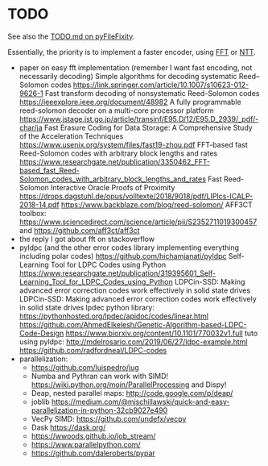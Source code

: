 TODO
====

See also the [TODO.md on pyFileFixity](https://github.com/lrq3000/pyFileFixity/blob/master/TODO.md).

Essentially, the priority is to implement a faster encoder, using [FFT](https://github.com/lrq3000/unireedsolomon/issues/2) or [NTT](https://github.com/Bulat-Ziganshin/FastECC/issues/5).

* paper on easy fft implementation (remember I want fast encoding, not necessarily decoding)
Simple algorithms for decoding systematic Reed–Solomon codes https://link.springer.com/article/10.1007/s10623-012-9626-1
Fast transform decoding of nonsystematic Reed-Solomon codes https://ieeexplore.ieee.org/document/48982
A fully programmable reed-solomon decoder on a multi-core processor platform https://www.jstage.jst.go.jp/article/transinf/E95.D/12/E95.D_2939/_pdf/-char/ja
Fast Erasure Coding for Data Storage: A Comprehensive Study of the Acceleration Techniques https://www.usenix.org/system/files/fast19-zhou.pdf
FFT-based fast Reed-Solomon codes with arbitrary block lengths and rates https://www.researchgate.net/publication/3350462_FFT-based_fast_Reed-Solomon_codes_with_arbitrary_block_lengths_and_rates
Fast Reed-Solomon Interactive Oracle Proofs of Proximity https://drops.dagstuhl.de/opus/volltexte/2018/9018/pdf/LIPIcs-ICALP-2018-14.pdf
https://www.backblaze.com/blog/reed-solomon/
AFF3CT toolbox: https://www.sciencedirect.com/science/article/pii/S2352711019300457 and https://github.com/aff3ct/aff3ct
* the reply I got about fft on stackoverflow
* pyldpc (and the other error codes library implementing everything including polar codes) https://github.com/hichamjanati/pyldpc
Self-Learning Tool for LDPC Codes using Python https://www.researchgate.net/publication/319395601_Self-Learning_Tool_for_LDPC_Codes_using_Python
LDPCin-SSD: Making advanced error correction codes work effectively in solid state drives LDPCin-SSD: Making advanced error correction codes work effectively in solid state drives
lpdec python library: https://pythonhosted.org/lpdec/apidoc/codes/linear.html
https://github.com/AhmedElkelesh/Genetic-Algorithm-based-LDPC-Code-Design
https://www.biorxiv.org/content/10.1101/770032v1.full
tuto using pyldpc: http://mdelrosario.com/2019/06/27/ldpc-example.html
https://github.com/radfordneal/LDPC-codes
* parallelization:
    * https://github.com/luispedro/jug
    * Numba and Pythran can work with SIMD! https://wiki.python.org/moin/ParallelProcessing and Dispy!
    * Deap, nested parallel maps: http://code.google.com/p/deap/
    * joblib https://medium.com/@mjschillawski/quick-and-easy-parallelization-in-python-32cb9027e490
    * VecPy SIMD: https://github.com/undefx/vecpy
    * Dask https://dask.org/
    * https://wwoods.github.io/job_stream/
    * https://www.parallelpython.com/
    * https://github.com/daleroberts/pypar
